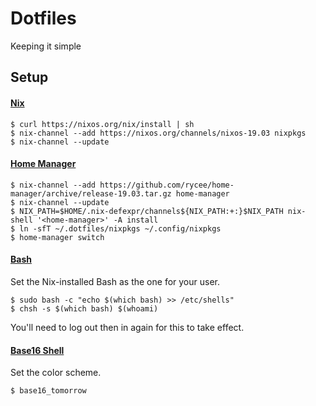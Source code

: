 # Dotfiles

Keeping it simple

## Setup

#### [Nix](https://nixos.org/nix/)

```
$ curl https://nixos.org/nix/install | sh
$ nix-channel --add https://nixos.org/channels/nixos-19.03 nixpkgs
$ nix-channel --update
```

#### [Home Manager](https://github.com/rycee/home-manager)

```
$ nix-channel --add https://github.com/rycee/home-manager/archive/release-19.03.tar.gz home-manager
$ nix-channel --update
$ NIX_PATH=$HOME/.nix-defexpr/channels${NIX_PATH:+:}$NIX_PATH nix-shell '<home-manager>' -A install
$ ln -sfT ~/.dotfiles/nixpkgs ~/.config/nixpkgs
$ home-manager switch
```

#### [Bash](https://www.gnu.org/software/bash/)

Set the Nix-installed Bash as the one for your user.

```
$ sudo bash -c "echo $(which bash) >> /etc/shells"
$ chsh -s $(which bash) $(whoami)
```

You'll need to log out then in again for this to take effect.

#### [Base16 Shell](https://github.com/chriskempson/base16-shell)

Set the color scheme.

```
$ base16_tomorrow
```
